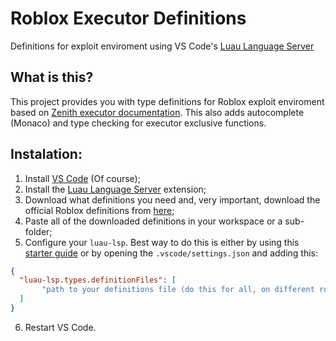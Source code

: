 # Roblox Executor Definitions
Definitions for exploit enviroment using VS Code's [Luau Language Server](https://marketplace.visualstudio.com/items?itemName=JohnnyMorganz.luau-lsp)

## What is this?
This project provides you with type definitions for Roblox exploit enviroment based on [Zenith executor documentation](https://docs.zenith.win/). This also adds autocomplete (Monaco) and type checking for executor exclusive functions.

## Instalation:
1) Install [VS Code](https://code.visualstudio.com/) (Of course);
2) Install the [Luau Language Server](https://marketplace.visualstudio.com/items?itemName=JohnnyMorganz.luau-lsp) extension;
3) Download what definitions you need and, very important, download the official Roblox definitions from [here](https://github.com/JohnnyMorganz/luau-lsp/blob/main/scripts/globalTypes.d.luau);
4) Paste all of the downloaded definitions in your workspace or a sub-folder;
5) Configure your `luau-lsp`. Best way to do this is either by using this [starter guide](https://github.com/JohnnyMorganz/luau-lsp/blob/main/editors/README.md) or by opening the `.vscode/settings.json` and adding this:
```json
{
  "luau-lsp.types.definitionFiles": [
       "path to your definitions file (do this for all, on different rows)",
  ]
}
```
6) Restart VS Code.
